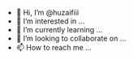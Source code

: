 - 👋 Hi, I’m @huzaifiii
- 👀 I’m interested in ...
- 🌱 I’m currently learning ...
- 💞️ I’m looking to collaborate on ...
- 📫 How to reach me ...

<!---
huzaifiii/huzaifiii is a ✨ special ✨ repository because its `README.md` (this file) appears on your GitHub profile.
You can click the Preview link to take a look at your changes.
--->
